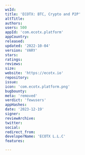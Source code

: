 ```yaml
---
wsId: 
title: 'ECOTX: BTC, Crypto and P2P'
altTitle: 
authors: 
users: 500
appId: 'com.ecotx.platform'
appCountry: 
released: 
updated: '2022-10-04'
version: 'VARY'
stars: 
ratings: 
reviews: 
size: 
website: 'https://ecotx.io'
repository: 
issue: 
icon: 'com.ecotx.platform.png'
bugbounty: 
meta: 'removed'
verdict: 'fewusers'
appHashes: 
date: '2023-12-19'
signer: 
reviewArchive: 
twitter: 
social: 
redirect_from: 
developerName: 'ECOTX L.L.C'
features: 

---
```


